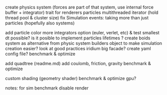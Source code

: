 create physics system (forces are part of that system, use internal force buffer + integrator)
trait for renderers
particles multithreaded iterator (hold thread pool & cluster size)
fix Simulation events: taking more than just particles (hopefully also systems)

add particle color
more integrators option (euler, verlet, etc) & test smallest dt possible?
is it posible to implement particles lifetimes ?
create boids system as alternative from physic system
builders object to make simulation creation easier? look at good practices
iridium big facade?
create yaml config file?
benchmark & optimize

add quadtree (readme.md)
add coulomb, friction, gravity
benchmark & optimize

custom shading (geometry shader)
benchmark & optimize gpu?

notes:
for sim benchmark disable render
